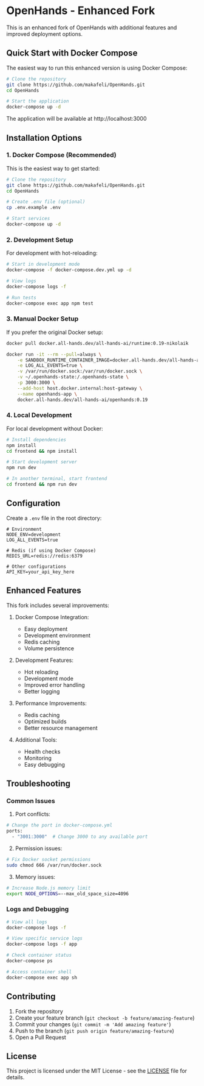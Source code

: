 # OpenHands - Enhanced Fork

This is an enhanced fork of OpenHands with additional features and improved deployment options.

## Quick Start with Docker Compose

The easiest way to run this enhanced version is using Docker Compose:

```bash
# Clone the repository
git clone https://github.com/makafeli/OpenHands.git
cd OpenHands

# Start the application
docker-compose up -d
```

The application will be available at http://localhost:3000

## Installation Options

### 1. Docker Compose (Recommended)

This is the easiest way to get started:

```bash
# Clone the repository
git clone https://github.com/makafeli/OpenHands.git
cd OpenHands

# Create .env file (optional)
cp .env.example .env

# Start services
docker-compose up -d
```

### 2. Development Setup

For development with hot-reloading:

```bash
# Start in development mode
docker-compose -f docker-compose.dev.yml up -d

# View logs
docker-compose logs -f

# Run tests
docker-compose exec app npm test
```

### 3. Manual Docker Setup

If you prefer the original Docker setup:

```bash
docker pull docker.all-hands.dev/all-hands-ai/runtime:0.19-nikolaik

docker run -it --rm --pull=always \
    -e SANDBOX_RUNTIME_CONTAINER_IMAGE=docker.all-hands.dev/all-hands-ai/runtime:0.19-nikolaik \
    -e LOG_ALL_EVENTS=true \
    -v /var/run/docker.sock:/var/run/docker.sock \
    -v ~/.openhands-state:/.openhands-state \
    -p 3000:3000 \
    --add-host host.docker.internal:host-gateway \
    --name openhands-app \
    docker.all-hands.dev/all-hands-ai/openhands:0.19
```

### 4. Local Development

For local development without Docker:

```bash
# Install dependencies
npm install
cd frontend && npm install

# Start development server
npm run dev

# In another terminal, start frontend
cd frontend && npm run dev
```

## Configuration

Create a `.env` file in the root directory:

```env
# Environment
NODE_ENV=development
LOG_ALL_EVENTS=true

# Redis (if using Docker Compose)
REDIS_URL=redis://redis:6379

# Other configurations
API_KEY=your_api_key_here
```

## Enhanced Features

This fork includes several improvements:

1. Docker Compose Integration:
   - Easy deployment
   - Development environment
   - Redis caching
   - Volume persistence

2. Development Features:
   - Hot reloading
   - Development mode
   - Improved error handling
   - Better logging

3. Performance Improvements:
   - Redis caching
   - Optimized builds
   - Better resource management

4. Additional Tools:
   - Health checks
   - Monitoring
   - Easy debugging

## Troubleshooting

### Common Issues

1. Port conflicts:
```bash
# Change the port in docker-compose.yml
ports:
  - "3001:3000"  # Change 3000 to any available port
```

2. Permission issues:
```bash
# Fix Docker socket permissions
sudo chmod 666 /var/run/docker.sock
```

3. Memory issues:
```bash
# Increase Node.js memory limit
export NODE_OPTIONS=--max_old_space_size=4096
```

### Logs and Debugging

```bash
# View all logs
docker-compose logs -f

# View specific service logs
docker-compose logs -f app

# Check container status
docker-compose ps

# Access container shell
docker-compose exec app sh
```

## Contributing

1. Fork the repository
2. Create your feature branch (`git checkout -b feature/amazing-feature`)
3. Commit your changes (`git commit -m 'Add amazing feature'`)
4. Push to the branch (`git push origin feature/amazing-feature`)
5. Open a Pull Request

## License

This project is licensed under the MIT License - see the [LICENSE](LICENSE) file for details.

